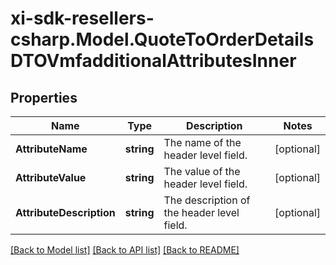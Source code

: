 # xi-sdk-resellers-csharp.Model.QuoteToOrderDetailsDTOVmfadditionalAttributesInner

## Properties

Name | Type | Description | Notes
------------ | ------------- | ------------- | -------------
**AttributeName** | **string** | The name of the header level field. | [optional] 
**AttributeValue** | **string** | The value of the header level field. | [optional] 
**AttributeDescription** | **string** | The description of the header level field. | [optional] 

[[Back to Model list]](../README.md#documentation-for-models) [[Back to API list]](../README.md#documentation-for-api-endpoints) [[Back to README]](../README.md)

